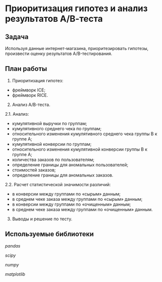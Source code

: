 # Приоритизация гипотез и анализ результатов А/В-теста

## Задача

Используя данные интернет-магазина, приоритезировать гипотезы, произвести оценку результатов A/B-тестирования.

## План работы

1. Приоритизация гипотез:
  - фреймворк ICE;
  - фреймворк RICE.

2. Анализ А/В-теста.
  
  2.1. Анализ:
  - кумулятивной выручки по группам;
  - кумулятивного среднего чека по группам;
  - относительного изменения кумулятивного среднего чека группы B к группе A;
  - кумулятивной конверсии по группам;
  - относительного изменения кумулятивной конверсии группы B к группе A;
  - количества заказов по пользователям;
  - определение границы для аномальных пользователей;
  - стоимостей заказов;
  - определение границы для аномальных заказов.
  
  2.2. Расчет статистической значимости различий:
  - в конверсии между группами по «сырым» данным;
  - в среднем чеке заказа между группами по «сырым» данным;
  - в конверсии между группами по «очищенным» данным;
  - в среднем чеке заказа между группами по «очищенным» данным.

3. Выводы и решение по тесту.

## Используемые библиотеки
*pandas*

*scipy*

*numpy*

*matplotlib*
